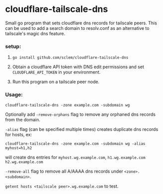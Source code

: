 # cloudflare-tailscale-dns

Small go program that sets cloudflare dns records for tailscale peers. This can
be used to add a search domain to resolv.conf as an alternative to tailscale's
magic dns feature.

### setup:

1. `go install github.com/sclem/cloudflare-tailscale-dns`

2. Obtain a cloudflare API token with DNS edit permissions and set
   `CLOUDFLARE_API_TOKEN` in your environment.

3. Run this program on a tailscale peer node.

### Usage:

`cloudflare-tailscale-dns -zone example.com -subdomain wg`

Optionally add `-remove-orphans` flag to remove any orphaned dns records from
the domain.

`-alias` flag (can be specified multiple times) creates duplicate dns records
for hosts, ex:

`cloudflare-tailscale-dns -zone example.com -subdomain wg -alias myhost=h1,h2`

will create dns entries for `myhost.wg.example.com`, `h1.wg.example.com`
`h2.wg.example.com`


`-remove-all` flag to remove all A/AAAA dns records under `<zone>.<subdomain>`.

`getent hosts <tailscale peer>.wg.example.com` to test.
